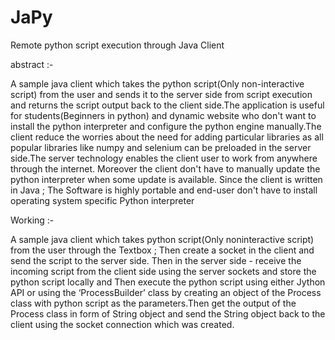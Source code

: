 # JaPy
Remote python script execution through Java Client

abstract :- 

A sample java client which takes the python script(Only
non-interactive script) from the user and sends it to the
server side from script execution and returns the script
output back to the client side.The application is useful for
students(Beginners in python) and dynamic website who
don't want to install the python interpreter and configure
the python engine manually.The client reduce the worries
about the need for adding particular libraries as all popular
libraries like numpy and selenium can be preloaded in the
server side.The server technology enables the client user
to work from anywhere through the internet. Moreover the
client don't have to manually update the python interpreter
when some update is available. Since the client is written
in Java ; The Software is highly portable and end-user
don't have to install operating system specific Python
interpreter


Working :- 

A sample java client which takes python script(Only noninteractive
script) from the user through the Textbox ; Then
create a socket in the client and send the script to the server
side. Then in the server side - receive the incoming script from
the client side using the server sockets and store the python
script locally and Then execute the python script using either
Jython API or using the ‘ProcessBuilder’ class by creating an
object of the Process class with python script as the
parameters.Then get the output of the Process class in form
of String object and send the String object back to the client
using the socket connection which was created. 


